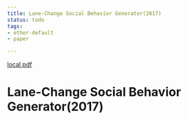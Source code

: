 ```yaml
---
title: Lane-Change Social Behavior Generator(2017)
status: todo
tags:
- other-default
- paper

---
```


[local pdf](../../../pdfs/2017-Lane-Change%20Social%20Behavior%20Generator.pdf)

# Lane-Change Social Behavior Generator(2017)
